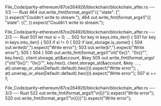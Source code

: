 File_Code/parity-ethereum/87ce264926/blockchain/blockchain_after.rs --- 1/3 --- Rust
464         out.write_fmt(format_args!("{{ \"state\": [", )).expect("Couldn't write to stream.");                                                            464         out.write_fmt(format_args!("{{ \"state\": {{", )).expect("Couldn't write to stream.");

File_Code/parity-ethereum/87ce264926/blockchain/blockchain_after.rs --- 2/3 --- Rust
501                                                 let mut si = 0;                                                                                          ... 
502                                                 for key in keys.into_iter() {                                                                            501                                                 for key in keys.into_iter() {
503                                                         if si != 0 {                                                                                     502                                                         if last_storage.is_some() {
504                                                                 out.write(b",").expect("Write error");                                                   503                                                                 out.write(b",").expect("Write error");
505                                                         }                                                                                                504                                                         }
506                                                         out.write_fmt(format_args!("\n\t\"0x{}\": \"0x{}\"", key.hex(), client.storage_at(&account, &key 505                                                         out.write_fmt(format_args!("\n\t\"0x{}\": \"0x{}\"", key.hex(), client.storage_at(&account, &key
... , at).unwrap_or_else(Default::default).hex())).expect("Write error");                                                                                        , at).unwrap_or_else(Default::default).hex())).expect("Write error");
507                                                         si += 1;                                                                                             

File_Code/parity-ethereum/87ce264926/blockchain/blockchain_after.rs --- 3/3 --- Rust
522         out.write_fmt(format_args!("\n]}}")).expect("Write error");                                                                                      520         out.write_fmt(format_args!("\n}}}}")).expect("Write error");


